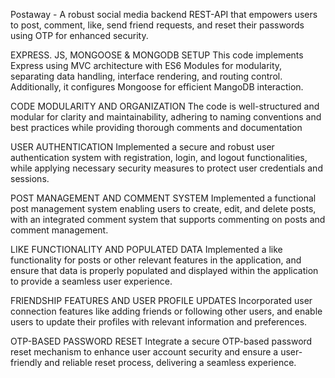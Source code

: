 Postaway - A robust social media backend REST-API that empowers users to post, comment, like, send friend requests, and reset their passwords using OTP for enhanced security.

EXPRESS. JS, MONGOOSE & MONGODB SETUP
This code implements Express using MVC architecture with ES6 Modules for modularity, separating data handling, interface rendering, and routing control. Additionally, it configures Mongoose for efficient MangoDB interaction.

CODE MODULARITY AND ORGANIZATION
The code is well-structured and modular for clarity and maintainability, adhering to naming conventions and best practices while providing thorough comments and documentation

USER AUTHENTICATION
Implemented a secure and robust user authentication system with registration, login, and logout functionalities, while applying necessary security measures to protect user credentials and
sessions.

POST MANAGEMENT AND COMMENT SYSTEM
Implemented a functional post management system enabling users to create, edit, and delete posts, with an integrated comment system that supports commenting on posts and comment management.

LIKE FUNCTIONALITY AND POPULATED DATA
Implemented a like functionality for posts or other relevant features in the application, and ensure that data is properly populated and displayed within the application to provide a seamless user experience.

FRIENDSHIP FEATURES AND USER PROFILE UPDATES
Incorporated user connection features like adding friends or following other users, and enable users to update their profiles with relevant information and preferences.

OTP-BASED PASSWORD RESET
Integrate a secure OTP-based password reset mechanism to enhance user account security and ensure a user-friendly and reliable reset process, delivering a seamless experience.
